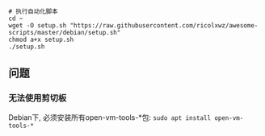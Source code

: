 
```
# 执行自动化脚本
cd ~
wget -O setup.sh "https://raw.githubusercontent.com/ricolxwz/awesome-scripts/master/debian/setup.sh"
chmod a+x setup.sh
./setup.sh
```

## 问题

### 无法使用剪切板

Debian下, 必须安装所有open-vm-tools-*包: `sudo apt install open-vm-tools-*`
